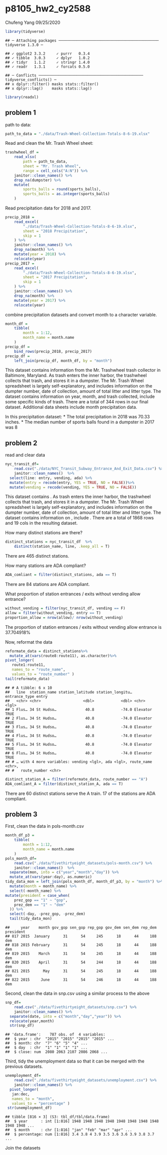 p8105\_hw2\_cy2588
================
Chufeng Yang
09/25/2020

``` r
library(tidyverse)
```

    ## ─ Attaching packages ───────────────────────────────────────────── tidyverse 1.3.0 ─

    ## ✓ ggplot2 3.3.2     ✓ purrr   0.3.4
    ## ✓ tibble  3.0.3     ✓ dplyr   1.0.2
    ## ✓ tidyr   1.1.2     ✓ stringr 1.4.0
    ## ✓ readr   1.3.1     ✓ forcats 0.5.0

    ## ─ Conflicts ─────────────────────────────────────────────── tidyverse_conflicts() ─
    ## x dplyr::filter() masks stats::filter()
    ## x dplyr::lag()    masks stats::lag()

``` r
library(readxl)
```

## problem 1

path to data:

``` r
path_to_data = "./data/Trash-Wheel-Collection-Totals-8-6-19.xlsx"
```

Read and clean the Mr. Trash Wheel sheet:

``` r
trashwheel_df = 
    read_xlsx(
        path = path_to_data,
        sheet = "Mr. Trash Wheel",
        range = cell_cols("A:N")) %>% 
    janitor::clean_names() %>% 
    drop_na(dumpster) %>% 
    mutate(
        sports_balls = round(sports_balls),
        sports_balls = as.integer(sports_balls)
    )
```

Read precipitation data for 2018 and 2017.

``` r
precip_2018 = 
    read_excel(
        "./data/Trash-Wheel-Collection-Totals-8-6-19.xlsx",
        sheet = "2018 Precipitation",
        skip = 1
    ) %>% 
    janitor::clean_names() %>% 
    drop_na(month) %>% 
    mutate(year = 2018) %>% 
    relocate(year)
precip_2017 = 
    read_excel(
        "./data/Trash-Wheel-Collection-Totals-8-6-19.xlsx",
        sheet = "2017 Precipitation",
        skip = 1
    ) %>% 
    janitor::clean_names() %>% 
    drop_na(month) %>% 
    mutate(year = 2017) %>% 
    relocate(year)
```

combine precipitation datasets and convert month to a character
variable.

``` r
month_df = 
    tibble(
        month = 1:12,
        month_name = month.name
    )
precip_df = 
    bind_rows(precip_2018, precip_2017)
precip_df =
    left_join(precip_df, month_df, by = "month")
```

This dataset contains information from the Mr. Trashwheel trash
collector in Baltimore, Maryland. As trash enters the inner harbor, the
trashwheel collects that trash, and stores it in a dumpster. The
Mr. Trash Wheel spreadsheet is largely self-explanatory, and includes
information on the dumpter number, date of collection, amount of total
litter and litter type. The dataset contains information on year, month,
and trash collected, include some specific kinds of trash. There are a
total of 344 rows in our final dataset. Additional data sheets include
month precipitation data.

In this precipitation dataset: \* The total precipitation in 2018 was
70.33 inches. \* The median number of sports balls found in a dumpster
in 2017 was 8

## problem 2

read and clear data

``` r
nyc_transit_df= 
    read.csv("./data/NYC_Transit_Subway_Entrance_And_Exit_Data.csv") %>% 
    janitor::clean_names()  %>% 
  select(line: entry, vending, ada) %>% 
  mutate(entry = recode(entry, YES = TRUE, NO = FALSE))%>% 
  mutate(vending = recode(vending, YES = TRUE, NO = FALSE))
```

This dataset contains . As trash enters the inner harbor, the trashwheel
collects that trash, and stores it in a dumpster. The Mr. Trash Wheel
spreadsheet is largely self-explanatory, and includes information on the
dumpter number, date of collection, amount of total litter and litter
type. The dataset contains information on , include . There are a total
of 1868 rows and 19 cols in the resulting dataset.

How many distinct stations are there?

``` r
distinct_stations = nyc_transit_df  %>% 
    distinct(station_name, line, .keep_all = T)
```

There are 465 distinct stations.

How many stations are ADA compliant?

``` r
ADA_comliant = filter(distinct_stations, ada == T)
```

There are 84 stations are ADA compliant.

What proportion of station entrances / exits without vending allow
entrance?

``` r
without_vending = filter(nyc_transit_df, vending == F)
allow = filter(without_vending, entry == T)
proportion_allow = nrow(allow)/ nrow(without_vending)
```

The proportion of station entrances / exits without vending allow
entrance is 37.704918%

Now, reformat the data

``` r
reformate_data = distinct_stations%>% 
  mutate_at(vars(route8:route11), as.character)%>%
pivot_longer(
   route1:route11,
   names_to = "route_name",
   values_to = "route_number" )
tail(reformate_data)
```

    ## # A tibble: 6 x 10
    ##   line  station_name station_latitude station_longitu… entrance_type entry
    ##   <chr> <chr>                   <dbl>            <dbl> <chr>         <lgl>
    ## 1 Flus… 34 St Hudso…             40.8            -74.0 Elevator      TRUE 
    ## 2 Flus… 34 St Hudso…             40.8            -74.0 Elevator      TRUE 
    ## 3 Flus… 34 St Hudso…             40.8            -74.0 Elevator      TRUE 
    ## 4 Flus… 34 St Hudso…             40.8            -74.0 Elevator      TRUE 
    ## 5 Flus… 34 St Hudso…             40.8            -74.0 Elevator      TRUE 
    ## 6 Flus… 34 St Hudso…             40.8            -74.0 Elevator      TRUE 
    ## # … with 4 more variables: vending <lgl>, ada <lgl>, route_name <chr>,
    ## #   route_number <chr>

``` r
distinct_station_A = filter(reformate_data, route_number == "A")
ADA_comliant_A = filter(distinct_station_A, ada == T)
```

There are 60 distinct stations serve the A train. 17 of the stations are
ADA compliant.

## problem 3

First, clean the data in pols-month.csv

``` r
month_df_p3 = 
    tibble(
        month = 1:12,
        month_name = month.name
    )
pols_month_df= 
    read.csv("./data/fivethirtyeight_datasets/pols-month.csv") %>% 
    janitor::clean_names()  %>% 
  separate(mon, into = c("year","month","day")) %>%
  mutate_at(vars(year:day), as.numeric) 
tidy_data_mon = left_join(pols_month_df, month_df_p3, by = "month") %>%
  mutate(month = month_name) %>%
  select(-month_name) %>%
mutate(president = case_when(
    prez_gop == "1" ~ "gop",
    prez_dem == "1" ~ "dem"
  )) %>% 
  select(-day, -prez_gop, -prez_dem)
  tail(tidy_data_mon)
```

    ##     year    month gov_gop sen_gop rep_gop gov_dem sen_dem rep_dem president
    ## 817 2015  January      31      54     245      18      44     188       dem
    ## 818 2015 February      31      54     245      18      44     188       dem
    ## 819 2015    March      31      54     245      18      44     188       dem
    ## 820 2015    April      31      54     244      18      44     188       dem
    ## 821 2015      May      31      54     245      18      44     188       dem
    ## 822 2015     June      31      54     246      18      44     188       dem

Second, clean the data in snp.csv using a similar process to the above

``` r
snp_df= 
    read.csv("./data/fivethirtyeight_datasets/snp.csv") %>% 
    janitor::clean_names() %>% 
  separate(date, into = c("month","day","year")) %>% 
  relocate(year,month)
  str(snp_df)
```

    ## 'data.frame':    787 obs. of  4 variables:
    ##  $ year : chr  "2015" "2015" "2015" "2015" ...
    ##  $ month: chr  "7" "6" "5" "4" ...
    ##  $ day  : chr  "1" "1" "1" "1" ...
    ##  $ close: num  2080 2063 2107 2086 2068 ...

Third, tidy the unemployment data so that it can be merged with the
previous datasets.

``` r
unemployment_df= 
    read.csv("./data/fivethirtyeight_datasets/unemployment.csv") %>% 
    janitor::clean_names() %>% 
  pivot_longer(
   jan:dec,
   names_to = "month",
   values_to = "percentage" )
 str(unemployment_df)
```

    ## tibble [816 × 3] (S3: tbl_df/tbl/data.frame)
    ##  $ year      : int [1:816] 1948 1948 1948 1948 1948 1948 1948 1948 1948 1948 ...
    ##  $ month     : chr [1:816] "jan" "feb" "mar" "apr" ...
    ##  $ percentage: num [1:816] 3.4 3.8 4 3.9 3.5 3.6 3.6 3.9 3.8 3.7 ...

Join the datasets
